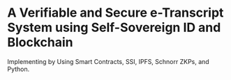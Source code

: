 # A Verifiable and Secure e-Transcript System using Self-Sovereign ID and Blockchain 
Implementing by Using Smart Contracts, SSI, IPFS, Schnorr ZKPs, and Python.
